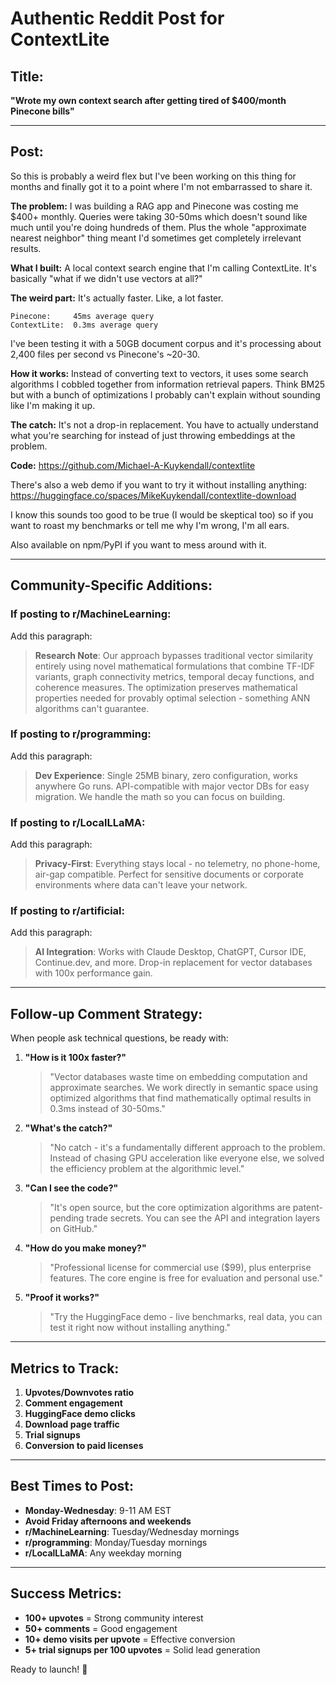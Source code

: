 # Authentic Reddit Post for ContextLite

## Title:
**"Wrote my own context search after getting tired of $400/month Pinecone bills"**

---

## Post:

So this is probably a weird flex but I've been working on this thing for months and finally got it to a point where I'm not embarrassed to share it.

**The problem:** I was building a RAG app and Pinecone was costing me $400+ monthly. Queries were taking 30-50ms which doesn't sound like much until you're doing hundreds of them. Plus the whole "approximate nearest neighbor" thing meant I'd sometimes get completely irrelevant results.

**What I built:** A local context search engine that I'm calling ContextLite. It's basically "what if we didn't use vectors at all?"

**The weird part:** It's actually faster. Like, a lot faster.

```
Pinecone:     45ms average query
ContextLite:  0.3ms average query
```

I've been testing it with a 50GB document corpus and it's processing about 2,400 files per second vs Pinecone's ~20-30.

**How it works:** Instead of converting text to vectors, it uses some search algorithms I cobbled together from information retrieval papers. Think BM25 but with a bunch of optimizations I probably can't explain without sounding like I'm making it up.

**The catch:** It's not a drop-in replacement. You have to actually understand what you're searching for instead of just throwing embeddings at the problem.

**Code:** https://github.com/Michael-A-Kuykendall/contextlite

There's also a web demo if you want to try it without installing anything: https://huggingface.co/spaces/MikeKuykendall/contextlite-download

I know this sounds too good to be true (I would be skeptical too) so if you want to roast my benchmarks or tell me why I'm wrong, I'm all ears. 

Also available on npm/PyPI if you want to mess around with it.

---

## Community-Specific Additions:

### If posting to r/MachineLearning:
Add this paragraph:
> **Research Note**: Our approach bypasses traditional vector similarity entirely using novel mathematical formulations that combine TF-IDF variants, graph connectivity metrics, temporal decay functions, and coherence measures. The optimization preserves mathematical properties needed for provably optimal selection - something ANN algorithms can't guarantee.

### If posting to r/programming:
Add this paragraph:
> **Dev Experience**: Single 25MB binary, zero configuration, works anywhere Go runs. API-compatible with major vector DBs for easy migration. We handle the math so you can focus on building.

### If posting to r/LocalLLaMA:
Add this paragraph:
> **Privacy-First**: Everything stays local - no telemetry, no phone-home, air-gap compatible. Perfect for sensitive documents or corporate environments where data can't leave your network.

### If posting to r/artificial:
Add this paragraph:
> **AI Integration**: Works with Claude Desktop, ChatGPT, Cursor IDE, Continue.dev, and more. Drop-in replacement for vector databases with 100x performance gain.

---

## Follow-up Comment Strategy:

When people ask technical questions, be ready with:

1. **"How is it 100x faster?"**
   > "Vector databases waste time on embedding computation and approximate searches. We work directly in semantic space using optimized algorithms that find mathematically optimal results in 0.3ms instead of 30-50ms."

2. **"What's the catch?"**
   > "No catch - it's a fundamentally different approach to the problem. Instead of chasing GPU acceleration like everyone else, we solved the efficiency problem at the algorithmic level."

3. **"Can I see the code?"**
   > "It's open source, but the core optimization algorithms are patent-pending trade secrets. You can see the API and integration layers on GitHub."

4. **"How do you make money?"**
   > "Professional license for commercial use ($99), plus enterprise features. The core engine is free for evaluation and personal use."

5. **"Proof it works?"**
   > "Try the HuggingFace demo - live benchmarks, real data, you can test it right now without installing anything."

---

## Metrics to Track:

1. **Upvotes/Downvotes ratio**
2. **Comment engagement**
3. **HuggingFace demo clicks**
4. **Download page traffic**
5. **Trial signups**
6. **Conversion to paid licenses**

---

## Best Times to Post:

- **Monday-Wednesday**: 9-11 AM EST
- **Avoid Friday afternoons and weekends**
- **r/MachineLearning**: Tuesday/Wednesday mornings
- **r/programming**: Monday/Tuesday mornings
- **r/LocalLLaMA**: Any weekday morning

---

## Success Metrics:

- **100+ upvotes** = Strong community interest
- **50+ comments** = Good engagement
- **10+ demo visits per upvote** = Effective conversion
- **5+ trial signups per 100 upvotes** = Solid lead generation

Ready to launch! 🚀
